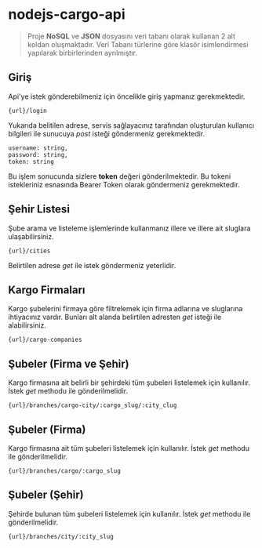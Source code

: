 # nodejs-cargo-api

> Proje **NoSQL** ve **JSON** dosyasını veri tabanı olarak kullanan 2 alt koldan oluşmaktadır. Veri Tabanı türlerine göre klasör isimlendirmesi yapılarak birbirlerinden ayrılmıştır.

## Giriş

Api'ye istek gönderebilmeniz için öncelikle giriş yapmanız gerekmektedir.

```
{url}/login
```

Yukarıda belitilen adrese, servis sağlayacınız tarafından oluşturulan kullanıcı bilgileri ile sunucuya _post_ isteği göndermeniz gerekmektedir.

```
username: string,
password: string,
token: string
```

Bu işlem sonucunda sizlere **token** değeri gönderilmektedir. Bu tokeni istekleriniz esnasında Bearer Token olarak göndermeniz gerekmektedir.

## Şehir Listesi


Şube arama ve listeleme işlemlerinde kullanmanız illere ve illere ait sluglara ulaşabilirsiniz.

```
{url}/cities
```

Belirtilen adrese _get_ ile istek göndermeniz yeterlidir.

## Kargo Firmaları


Kargo şubelerini firmaya göre filtrelemek için firma adlarına ve sluglarına ihtiyacınız vardır. Bunları alt alanda belirtilen adresten _get_ isteği ile alabilirsiniz.

```
{url}/cargo-companies
```

## Şubeler (Firma ve Şehir)


Kargo firmasına ait belirli bir şehirdeki tüm şubeleri listelemek için kullanılır. İstek _get_ methodu ile gönderilmelidir.

```
{url}/branches/cargo-city/:cargo_slug/:city_clug
```

## Şubeler (Firma)


Kargo firmasına ait tüm şubeleri listelemek için kullanılır. İstek _get_ methodu ile gönderilmelidir.

```
{url}/branches/cargo/:cargo_slug
```

## Şubeler (Şehir)


Şehirde bulunan tüm şubeleri listelemek için kullanılır. İstek _get_ methodu ile gönderilmelidir.

```
{url}/branches/city/:city_slug
```
